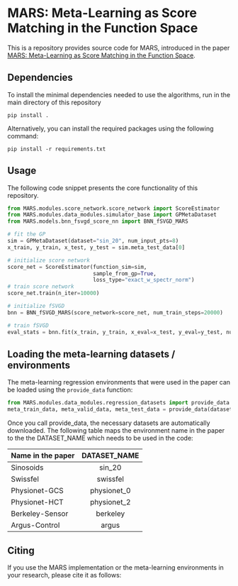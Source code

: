# MARS: Meta-Learning as Score Matching in the Function Space

This is a repository provides source code for MARS, introduced in the
paper [MARS: Meta-Learning as Score Matching in the Function Space](www.arxiv.com).

## Dependencies

To install the minimal dependencies needed to use the algorithms, run in the
main directory of this repository

```commandline
pip install .
```

Alternatively, you can install the required packages using the following
command:

```commandline
pip install -r requirements.txt
```

## Usage

The following code snippet presents the core functionality of this repository.

```python
from MARS.modules.score_network.score_network import ScoreEstimator
from MARS.modules.data_modules.simulator_base import GPMetaDataset
from MARS.models.bnn_fsvgd_score_nn import BNN_fSVGD_MARS

# fit the GP
sim = GPMetaDataset(dataset="sin_20", num_input_pts=8)
x_train, y_train, x_test, y_test = sim.meta_test_data[0]

# initialize score network
score_net = ScoreEstimator(function_sim=sim,
                           sample_from_gp=True,
                           loss_type="exact_w_spectr_norm")
# train score network
score_net.train(n_iter=10000)

# initialize fSVGD
bnn = BNN_fSVGD_MARS(score_network=score_net, num_train_steps=20000)

# train fSVGD
eval_stats = bnn.fit(x_train, y_train, x_eval=x_test, y_eval=y_test, num_steps=10000)

```
## Loading the meta-learning datasets / environments
The meta-learning regression environments that were used in the paper can be loaded using
 the ```provide_data``` function:
```python
from MARS.modules.data_modules.regression_datasets import provide_data
meta_train_data, meta_valid_data, meta_test_data = provide_data(dataset=DATASET_NAME)
```
Once you call provide_data, the necessary datasets are automatically downloaded. The following table maps the environment name in the paper to the the DATASET_NAME which needs to be used in the code:

| Name in the paper | DATASET_NAME |
|-------------------|:------------:|
| Sinosoids         |    sin_20    | 
| Swissfel          |   swissfel   |
| Physionet-GCS     | physionet_0  | 
| Physionet-HCT     | physionet_2  | 
| Berkeley-Sensor   |   berkeley   | 
| Argus-Control     |    argus     | 



## Citing
If you use the MARS implementation or the meta-learning environments in your research, please cite it as follows:

```

```




